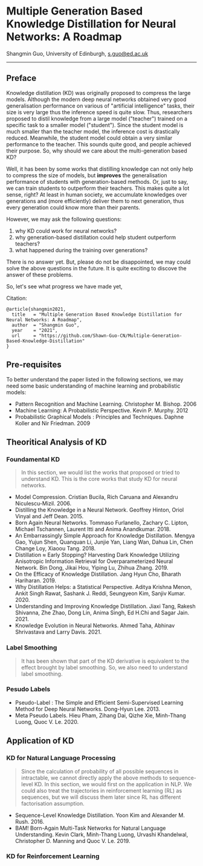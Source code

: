 # Multiple Generation Based Knowledge Distillation for Neural Networks: A Roadmap

Shangmin Guo, University of Edinburgh, s.guo@ed.ac.uk

----

## Preface

Knowledge distillation (KD) was originally proposed to compress the large models. Although the modern deep neural networks obtained very good generalisation performance on various of "artificial intelligence" tasks, their size is very large thus the inference speed is quite slow. Thus, researchers proposed to distil knowledge from a large model ("teacher") trained on a specific task to a smaller model ("student"). Since the student model is much smaller than the teacher model, the inference cost is drastically reduced. Meanwhile, the student model could obtain a very similar performance to the teacher. This sounds quite good, and people achieved their purpose. So, why should we care about the multi-generation based KD?

Well, it has been by some works that distilling knowledge can not only help to compress the size of models, but **improves** the generalisation performance of students with generation-based methods. Or, just to say, we can train students to outperform their teachers. This makes quite a lot sense, right? At least in human society, we accumulate knowledges over generations and (more efficiently) deliver them to next generation, thus every generation could know more than their parents. 

However, we may ask the following questions: 
1. why KD could work for neural networks?
2. why generation-based distillation could help student outperform teachers? 
3. what happened during the training over generations?

There is no answer yet. But, please do not be disappointed, we may could solve the above questions in the future. It is quite exciting to discove the answer of these problems.

So, let's see what progress we have made yet,

Citation:
```
@article{shangmin2021,
  title   = "Multiple Generation Based Knowledge Distillation for Neural Networks: A Roadmap",
  author  = "Shangmin Guo",
  year    = "2021",
  url     = "https://github.com/Shawn-Guo-CN/Multiple-Generation-Based-Knowledge-Distillation"
}
```

## Pre-requisites

To better understand the paper listed in the following sections, we may need some basic understanding of machine learning and probabilistic models: 
-	Pattern Recognition and Machine Learning. Christopher M. Bishop. 2006
-	Machine Learning: A Probabilistic Perspective. Kevin P. Murphy. 2012
-	Probabilistic Graphical Models : Principles and Techniques. Daphne Koller and Nir Friedman. 2009

## Theoritical Analysis of KD

### Foundamental KD

> In this section, we would list the works that proposed or tried to understand KD. This is the core works that study KD for neural networks.

- Model Compression. Cristian Bucila, Rich Caruana and Alexandru Niculescu-Mizil. 2006.
- Distilling the Knowledge in a Neural Network. Geoffrey Hinton, Oriol Vinyal and Jeff Dean. 2015.
- Born Again Neural Networks. Tommaso Furlanello, Zachary C. Lipton,  Michael Tschannen, Laurent Itti and Anima Anandkumar. 2018.
- An Embarrassingly Simple Approach for Knowledge Distillation. Mengya Gao, Yujun Shen, Quanquan Li, Junjie Yan, Liang Wan, Dahua Lin, Chen Change Loy, Xiaoou Tang. 2018.
- Distillation ≈ Early Stopping? Harvesting Dark Knowledge Utilizing Anisotropic Information Retrieval for Overparameterized Neural Network. Bin Dong, Jikai Hou, Yiping Lu, Zhihua Zhang. 2019.
- On the Efficacy of Knowledge Distillation. Jang Hyun Cho, Bharath Hariharan. 2019.
- Why Distillation Helps: a Statistical Perspective. Aditya Krishna Menon, Ankit Singh Rawat, Sashank J. Reddi, Seungyeon Kim, Sanjiv Kumar. 2020.
- Understanding and Improving Knowledge Distillation. Jiaxi Tang, Rakesh Shivanna, Zhe Zhao, Dong Lin, Anima Singh, Ed H.Chi and Sagar Jain. 2021.
- Knowledge Evolution in Neural Networks. Ahmed Taha, Abhinav Shrivastava and Larry Davis. 2021.

### Label Smoothing

> It has been shown that part of the KD derivative is equivalent to the effect brought by label smoothing. So, we also need to understand label smoothing.



### Pesudo Labels

> 

-	Pseudo-Label : The Simple and Efficient Semi-Supervised Learning Method for Deep Neural Networks. Dong-Hyun Lee. 2013.
-	Meta Pseudo Labels. Hieu Pham, Zihang Dai, Qizhe Xie, Minh-Thang Luong, Quoc V. Le. 2020.

## Application of KD


### KD for Natural Language Processing

> Since the calculation of probability of all possible sequences in intractable, we cannot directly apply the above methods to sequence-level KD. In this section, we would first on the application in NLP. We could also treat the trajectories in reinforcement learning (RL) as sequences, but we will discuss them later since RL has different factorisation assumption.

-	Sequence-Level Knowledge Distillation. Yoon Kim and Alexander M. Rush. 2016.
-	BAM! Born-Again Multi-Task Networks for Natural Language Understanding. Kevin Clark, Minh-Thang Luong, Urvashi Khandelwal, Christopher D. Manning and Quoc V. Le. 2019.

### KD for Reinforcement Learning

> 

